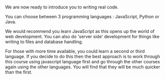 We are now ready to introduce you to writing real code.

You can choose between 3 programming languages : JavaScript, Python or Java.

We would recommend you learn JavaScript as this opens up the world of web development. You can also do 'server side' development for things like writing to files and database handling.

For those with more time available, you could learn a second or third language. If you decide to do this then the best approach is to work through this course using javascript language first and go through the other courses again using the other languages. You will find that they will be much quicker than the first.
